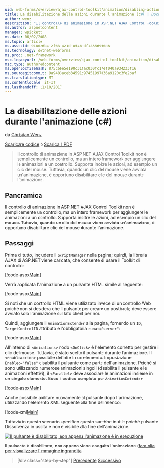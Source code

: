 ```yaml
---
uid: web-forms/overview/ajax-control-toolkit/animation/disabling-actions-during-animation-cs
title: La disabilitazione delle azioni durante l'animazione (c#) | Documenti Microsoft
author: wenz
description: "Il controllo di animazione in ASP.NET AJAX Control Toolkit non è semplicemente un controllo, ma un intero framework per aggiungere le animazioni a un controllo. Supporta inoltre l'azione..."
ms.author: aspnetcontent
manager: wpickett
ms.date: 06/02/2008
ms.topic: article
ms.assetid: 918026b4-2f63-421d-8546-df12856960a8
ms.technology: dotnet-webforms
ms.prod: .net-framework
msc.legacyurl: /web-forms/overview/ajax-control-toolkit/animation/disabling-actions-during-animation-cs
msc.type: authoredcontent
ms.openlocfilehash: 875c6be5e190c31fac030fc17ef040a934233f16
ms.sourcegitcommit: 9a9483aceb34591c97451997036a9120c3fe2baf
ms.translationtype: MT
ms.contentlocale: it-IT
ms.lasthandoff: 11/10/2017
---
```

<a name="disabling-actions-during-animation-c"></a>La disabilitazione delle azioni durante l'animazione (c#)
====================
da [Christian Wenz](https://github.com/wenz)

[Scaricare codice](http://download.microsoft.com/download/f/9/a/f9a26acd-8df4-4484-8a18-199e4598f411/Animation7.cs.zip) o [Scarica il PDF](http://download.microsoft.com/download/6/7/1/6718d452-ff89-4d3f-a90e-c74ec2d636a3/animation7CS.pdf)

> Il controllo di animazione in ASP.NET AJAX Control Toolkit non è semplicemente un controllo, ma un intero framework per aggiungere le animazioni a un controllo. Supporta inoltre le azioni, ad esempio un clic del mouse. Tuttavia, quando un clic del mouse viene avviata un'animazione, è opportuno disabilitare clic del mouse durante l'animazione.


## <a name="overview"></a>Panoramica

Il controllo di animazione in ASP.NET AJAX Control Toolkit non è semplicemente un controllo, ma un intero framework per aggiungere le animazioni a un controllo. Supporta inoltre le azioni, ad esempio un clic del mouse. Tuttavia, quando un clic del mouse viene avviata un'animazione, è opportuno disabilitare clic del mouse durante l'animazione.

## <a name="steps"></a>Passaggi

Prima di tutto, includere il `ScriptManager` nella pagina; quindi, la libreria AJAX di ASP.NET viene caricata, che consente di usare il Toolkit di controllo:

[!code-aspx[Main](disabling-actions-during-animation-cs/samples/sample1.aspx)]

Verrà applicata l'animazione a un pulsante HTML simile al seguente:

[!code-aspx[Main](disabling-actions-during-animation-cs/samples/sample2.aspx)]

Si noti che un controllo HTML viene utilizzato invece di un controllo Web poiché non si desidera che il pulsante per creare un postback; deve essere avviato solo l'animazione sul lato client per noi.

Quindi, aggiungere il `AnimationExtender` alla pagina, fornendo un `ID`, `TargetControlID` attributo e l'obbligatoria `runat="server"`:

[!code-aspx[Main](disabling-actions-during-animation-cs/samples/sample3.aspx)]

All'interno di `<Animations>` nodo `<OnClick>` è l'elemento corretto per gestire i clic del mouse. Tuttavia, è stato scelto il pulsante durante l'animazione. Il `<EnableAction>` possibile definite in un elemento. Impostazione `Enabled="false"` disabilita il pulsante come parte dell'animazione. Poiché si sono utilizzando numerose animazioni singoli (disabilita il pulsante e le animazioni effettivi), il `<Parallel>` deve associare le animazioni insieme in un singole elemento. Ecco il codice completo per `AnimationExtender`:

[!code-aspx[Main](disabling-actions-during-animation-cs/samples/sample4.aspx)]

Anche possibile abilitare nuovamente al pulsante dopo l'animazione, utilizzando l'elemento XML seguente alla fine dell'elenco:

[!code-xml[Main](disabling-actions-during-animation-cs/samples/sample5.xml)]

Tuttavia in questo scenario specifico questo sarebbe inutile poiché pulsante Dissolvenza in uscita e non è visibile alla fine dell'animazione.


[![Il pulsante è disabilitato, non appena l'animazione è in esecuzione](disabling-actions-during-animation-cs/_static/image2.png)](disabling-actions-during-animation-cs/_static/image1.png)

Il pulsante è disabilitato, non appena viene eseguita l'animazione ([fare clic per visualizzare l'immagine ingrandita](disabling-actions-during-animation-cs/_static/image3.png))

>[!div class="step-by-step"]
[Precedente](animating-in-response-to-user-interaction-cs.md)
[Successivo](triggering-an-animation-in-another-control-cs.md)
